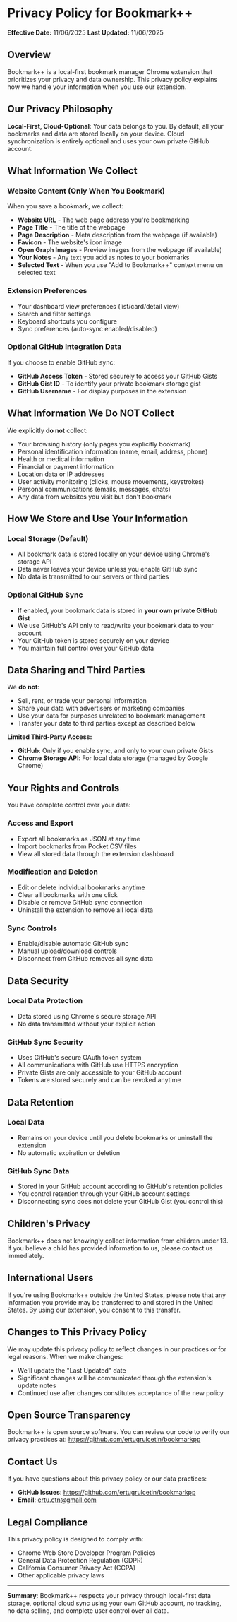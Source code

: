 # Privacy Policy for Bookmark++

**Effective Date:** 11/06/2025
**Last Updated:** 11/06/2025

## Overview

Bookmark++ is a local-first bookmark manager Chrome extension that prioritizes your privacy and data ownership. This privacy policy explains how we handle your information when you use our extension.

## Our Privacy Philosophy

**Local-First, Cloud-Optional**: Your data belongs to you. By default, all your bookmarks and data are stored locally on your device. Cloud synchronization is entirely optional and uses your own private GitHub account.

## What Information We Collect

### Website Content (Only When You Bookmark)
When you save a bookmark, we collect:
- **Website URL** - The web page address you're bookmarking
- **Page Title** - The title of the webpage
- **Page Description** - Meta description from the webpage (if available)
- **Favicon** - The website's icon image
- **Open Graph Images** - Preview images from the webpage (if available)
- **Your Notes** - Any text you add as notes to your bookmarks
- **Selected Text** - When you use "Add to Bookmark++" context menu on selected text

### Extension Preferences
- Your dashboard view preferences (list/card/detail view)
- Search and filter settings
- Keyboard shortcuts you configure
- Sync preferences (auto-sync enabled/disabled)

### Optional GitHub Integration Data
If you choose to enable GitHub sync:
- **GitHub Access Token** - Stored securely to access your GitHub Gists
- **GitHub Gist ID** - To identify your private bookmark storage gist
- **GitHub Username** - For display purposes in the extension

## What Information We Do NOT Collect

We explicitly **do not** collect:
- Your browsing history (only pages you explicitly bookmark)
- Personal identification information (name, email, address, phone)
- Health or medical information
- Financial or payment information
- Location data or IP addresses
- User activity monitoring (clicks, mouse movements, keystrokes)
- Personal communications (emails, messages, chats)
- Any data from websites you visit but don't bookmark

## How We Store and Use Your Information

### Local Storage (Default)
- All bookmark data is stored locally on your device using Chrome's storage API
- Data never leaves your device unless you enable GitHub sync
- No data is transmitted to our servers or third parties

### Optional GitHub Sync
- If enabled, your bookmark data is stored in **your own private GitHub Gist**
- We use GitHub's API only to read/write your bookmark data to your account
- Your GitHub token is stored securely on your device
- You maintain full control over your GitHub data

## Data Sharing and Third Parties

We **do not**:
- Sell, rent, or trade your personal information
- Share your data with advertisers or marketing companies  
- Use your data for purposes unrelated to bookmark management
- Transfer your data to third parties except as described below

**Limited Third-Party Access:**
- **GitHub**: Only if you enable sync, and only to your own private Gists
- **Chrome Storage API**: For local data storage (managed by Google Chrome)

## Your Rights and Controls

You have complete control over your data:

### Access and Export
- Export all bookmarks as JSON at any time
- Import bookmarks from Pocket CSV files
- View all stored data through the extension dashboard

### Modification and Deletion
- Edit or delete individual bookmarks anytime
- Clear all bookmarks with one click
- Disable or remove GitHub sync connection
- Uninstall the extension to remove all local data

### Sync Controls
- Enable/disable automatic GitHub sync
- Manual upload/download controls
- Disconnect from GitHub removes all sync data

## Data Security

### Local Data Protection
- Data stored using Chrome's secure storage API
- No data transmitted without your explicit action

### GitHub Sync Security
- Uses GitHub's secure OAuth token system
- All communications with GitHub use HTTPS encryption
- Private Gists are only accessible to your GitHub account
- Tokens are stored securely and can be revoked anytime

## Data Retention

### Local Data
- Remains on your device until you delete bookmarks or uninstall the extension
- No automatic expiration or deletion

### GitHub Sync Data
- Stored in your GitHub account according to GitHub's retention policies
- You control retention through your GitHub account settings
- Disconnecting sync does not delete your GitHub Gist (you control this)

## Children's Privacy

Bookmark++ does not knowingly collect information from children under 13. If you believe a child has provided information to us, please contact us immediately.

## International Users

If you're using Bookmark++ outside the United States, please note that any information you provide may be transferred to and stored in the United States. By using our extension, you consent to this transfer.

## Changes to This Privacy Policy

We may update this privacy policy to reflect changes in our practices or for legal reasons. When we make changes:
- We'll update the "Last Updated" date
- Significant changes will be communicated through the extension's update notes
- Continued use after changes constitutes acceptance of the new policy

## Open Source Transparency

Bookmark++ is open source software. You can review our code to verify our privacy practices at: https://github.com/ertugrulcetin/bookmarkpp

## Contact Us

If you have questions about this privacy policy or our data practices:

- **GitHub Issues**: https://github.com/ertugrulcetin/bookmarkpp
- **Email**: ertu.ctn@gmail.com

## Legal Compliance

This privacy policy is designed to comply with:
- Chrome Web Store Developer Program Policies
- General Data Protection Regulation (GDPR)
- California Consumer Privacy Act (CCPA)
- Other applicable privacy laws

---

**Summary**: Bookmark++ respects your privacy through local-first data storage, optional cloud sync using your own GitHub account, no tracking, no data selling, and complete user control over all data. 